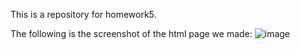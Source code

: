 This is a repository for homework5.

The following is the screenshot of the html page we made:
![image](https://github.com/user-attachments/assets/5bd82889-8b96-4562-843c-785ab9c79a96)
